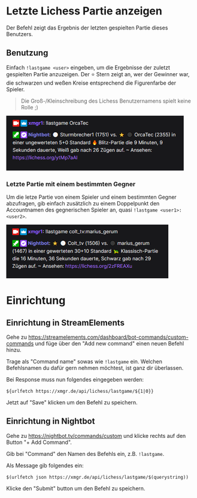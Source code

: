 # Letzte Lichess Partie anzeigen

Der Befehl zeigt das Ergebnis der letzten gespielten Partie dieses Benutzers.

## Benutzung

Einfach `!lastgame <user>` eingeben, um die Ergebnisse der zuletzt gespielten Partie anzuzeigen. Der ⭐ Stern zeigt an,
wer der Gewinner war, die schwarzen und weßen Kreise entsprechend die Figurenfarbe der Spieler.

> Die Groß-/Kleinschreibung des Lichess Benutzernamens spielt keine Rolle ;)

![Letzte Partie](../images/lastgame-default.png)

### Letzte Partie mit einem bestimmten Gegner

Um die letze Partie von einem Spieler und einem bestimmten Gegner abzufragen, gib einfach zusätzlich zu einem
Doppelpunkt den Accountnamen des gegnerischen Spieler an, quasi `!lastgame <user1>:<user2>`.

![Letzte Partie gegen bestimmten Gegner](../images/lastgame-vs.png)

# Einrichtung

## Einrichtung in StreamElements

Gehe zu https://streamelements.com/dashboard/bot-commands/custom-commands und füge über den "Add new command" einen
neuen Befehl hinzu.

Trage als "Command name" sowas wie `!lastgame` ein. Welchen Befehlsnamen du dafür gern nehmen möchtest, ist ganz dir
überlassen.

Bei Response muss nun folgendes eingegeben werden:

```
${urlfetch https://xmgr.de/api/lichess/lastgame/${1|0}}
```

Jetzt auf "Save" klicken um den Befehl zu speichern.

## Einrichtung in Nightbot

Gehe zu https://nightbot.tv/commands/custom und klicke rechts auf den Button
"+ Add Command".

Gib bei "Command" den Namen des Befehls ein, z.B. `!lastgame`.

Als Message gib folgendes ein:

```
$(urlfetch json https://xmgr.de/api/lichess/lastgame/$(querystring))
```

Klicke den "Submit" button um den Befehl zu speichern.
